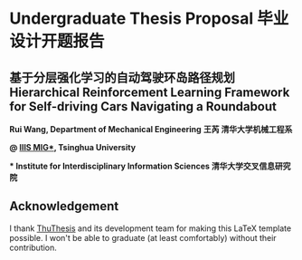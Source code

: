 # Undergraduate Thesis Proposal 毕业设计开题报告
## 基于分层强化学习的自动驾驶环岛路径规划 Hierarchical Reinforcement Learning Framework for Self-driving Cars Navigating a Roundabout

**Rui Wang, Department of Mechanical Engineering**
**王芮 清华大学机械工程系**

**@ [IIIS MIG\*](http://iiis.tsinghua.edu.cn/~zhang/), Tsinghua University**

**\* Institute for Interdisciplinary Information Sciences
清华大学交叉信息研究院**

## Acknowledgement

I thank [ThuThesis](https://github.com/xueruini/thuthesis) and its development team for making this LaTeX template possible. I won't be able to graduate (at least comfortably) without their contribution.
